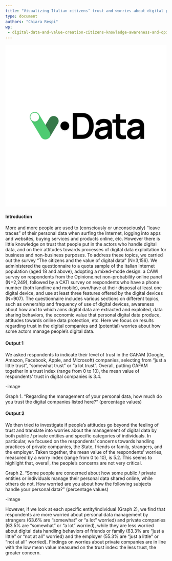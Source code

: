 ```yaml
---
title: "Visualizing Italian citizens’ trust and worries about digital platforms through survey data"
type: document
authors: "Chiara Respi"
wp:
 - digital-data-and-value-creation-citizens-knowledge-awareness-and-opinions
---
```


![{title}](./image.png)

#### Introduction
More and more people are used to (consciously or unconsciously) “leave traces” of their personal data when surfing the Internet, logging into apps and websites, buying services and products online, etc. However there is little knowledge on trust that people put in the actors who handle digital data, and on their attitudes towards processes of digital data exploitation for business and non-business purposes. To address these topics, we carried out the survey “The citizens and the value of digital data” (N=3,156). We administered the questionnaire to a quota sample of the Italian Internet population (aged 18 and above), adopting a mixed-mode design: a CAWI survey on respondents from the Opinione.net non-probability online panel (N=2,249), followed by a CATI survey on respondents who have a phone number (both landline and mobile), own/have at their disposal at least one digital device, and use at least three features offered by the digital devices (N=907). The questionnaire includes various sections on different topics, such as ownership and frequency of use of digital devices, awareness about how and to which aims digital data are extracted and exploited, data sharing behaviors, the economic value that personal digital data produce, attitudes towards online data protection, etc. Here we focus on results regarding trust in the digital companies and (potential) worries about how some actors manage people’s digital data.

#### Output 1
We asked respondents to indicate their level of trust in the GAFAM (Google, Amazon, Facebook, Apple, and Microsoft) companies, selecting from “just a little trust”, “somewhat trust” or “a lot trust”. Overall, putting GAFAM together in a trust index (range from 0 to 10), the mean value of respondents’ trust in digital companies is 3.4. 

-image

Graph 1. “Regarding the management of your personal data, how much do you trust the digital companies listed here?” (percentage values)

#### Output 2
We then tried to investigate if people’s attitudes go beyond the feeling of trust and translate into worries about the management of digital data by both public / private entities and specific categories of individuals. In particular, we focused on the respondents’ concerns towards handling practices of private companies, the State, friends or family, strangers, and the employer. Taken together, the mean value of the respondents’ worries, measured by a worry index (range from 0 to 10), is 5.2. This seems to highlight that, overall, the people’s concerns are not very critical.

Graph 2. “Some people are concerned about how some public / private entities or individuals manage their personal data shared online, while others do not. How worried are you about how the following subjects handle your personal data?” (percentage values)

-image

However, if we look at each specific entity/individual (Graph 2), we find that respondents are more worried about personal data management by strangers (63.6% are “somewhat” or “a lot” worried) and private companies (63.5% are “somewhat” or “a lot” worried), while they are less worried about digital data handling behaviors of friends or family (63.3% are “just a little” or “not at all” worried) and the employer (55.3% are “just a little” or “not at all” worried). Findings on worries about private companies are in line with the low mean value measured on the trust index: the less trust, the greater concern.
